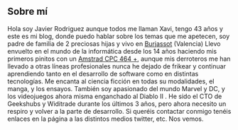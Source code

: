 ## Sobre mí
Hola soy Javier Rodriguez  aunque todos me llaman Xavi, tengo 43 años y este es mi blog, donde puedo hablar sobre los temas que me apetecen, soy padre de familia  de 2 preciosas hijas y vivo en [Burjassot](https://es.wikipedia.org/wiki/Burjasot) (Valencia)
Llevo envuelto en el mundo de la informática desde los 14 años haciendo mis primeros pinitos con un [Amstrad CPC 464 +](https://es.wikipedia.org/wiki/Amstrad_CPC), aunque mis derroteros me han llevado a otras líneas profesionales nunca he dejado de frikear y continuar aprendiendo tanto en el desarrollo de software como en distintas tecnologías.
Me encanta al ciencia ficción  en todas su modalidades, el manga, y los ensayos.
También soy apasionado del mundo Marvel y DC, y los videojuegos ahora misma enganchado al Diablo II .
He sido el CTO de Geekshubs y Widitrade  durante los últimos 3 años, pero ahora necesito un respiro y volver a la parte de desarrollo. 
Si queréis contactar conmigo tenéis enlaces en la página a las distintos medios twitter, etc.
Nos vemos.